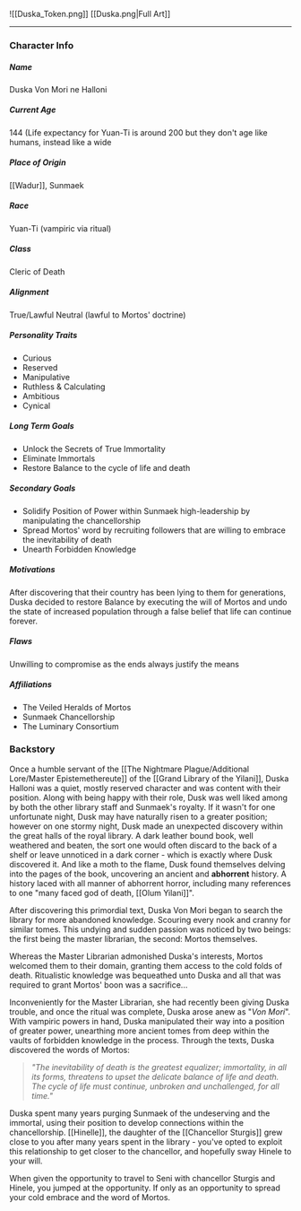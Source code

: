 ![[Duska_Token.png]]
[[Duska.png|Full Art]]

---
### Character Info

##### Name 
Duska Von Mori ne Halloni
##### Current Age
144 (Life expectancy for Yuan-Ti is around 200 but they don't age like humans, instead like a wide 
##### Place of Origin
[[Wadur]], Sunmaek
##### Race
Yuan-Ti (vampiric via ritual)
##### Class
Cleric of Death
##### Alignment
True/Lawful Neutral (lawful to Mortos' doctrine)
##### Personality Traits
- Curious
- Reserved
- Manipulative
- Ruthless & Calculating
- Ambitious
- Cynical
##### Long Term Goals
- Unlock the Secrets of True Immortality
- Eliminate Immortals
- Restore Balance to the cycle of life and death
##### Secondary Goals
- Solidify Position of Power within Sunmaek high-leadership by manipulating the chancellorship 
- Spread Mortos' word by recruiting followers that are willing to embrace the inevitability of death
- Unearth Forbidden Knowledge
##### Motivations
After discovering that their country has been lying to them for generations, Duska decided to restore Balance by executing the will of Mortos and undo the state of increased population through a false belief that life can continue forever.
##### Flaws
Unwilling to compromise as the ends always justify the means
##### Affiliations
- The Veiled Heralds of Mortos
- Sunmaek Chancellorship
- The Luminary Consortium
### Backstory

Once a humble servant of the [[The Nightmare Plague/Additional Lore/Master Epistemethereute]] of the [[Grand Library of the Yilani]], Duska Halloni was a quiet, mostly reserved character and was content with their position. Along with being happy with their role, Dusk was well liked among by both the other library staff and Sunmaek's royalty. If it wasn't for  one unfortunate night, Dusk may have naturally risen to a greater position; however on one stormy night, Dusk made an unexpected discovery within the great halls of the royal library. A dark leather bound book, well weathered and beaten, the sort one would often discard to the back of a shelf or leave unnoticed in a dark corner - which is exactly where Dusk discovered it. And like a moth to the flame, Dusk found themselves delving into the pages of the book, uncovering an ancient and **abhorrent** history. A history laced with all manner of abhorrent horror, including many references to one "many faced god of death, [[Olum Yilani]]".

After discovering this primordial text, Duska Von Mori began to search the library for more abandoned knowledge. Scouring every nook and cranny for similar tomes. This undying and sudden passion was noticed by two beings: the first being the master librarian, the second: Mortos themselves.

Whereas the Master Librarian admonished Duska's interests, Mortos welcomed them to their domain, granting them access to the cold folds of death. Ritualistic knowledge was bequeathed unto Duska and all that was required to grant Mortos' boon was a sacrifice...

Inconveniently for the Master Librarian, she had recently been giving Duska trouble, and once the ritual was complete, Duska arose anew as "*Von Mori*". With vampiric powers in hand, Duska manipulated their way into a position of greater power, unearthing more ancient tomes from deep within the vaults of forbidden knowledge in the process. Through the texts, Duska discovered the words of Mortos: 

>*"The inevitability of death is the greatest equalizer; immortality, in all its forms, threatens to upset the delicate balance of life and death. The cycle of life must continue, unbroken and unchallenged, for all time."*

Duska spent many years purging Sunmaek of the undeserving and the immortal, using their position to develop connections within the chancellorship. [[Hinelle]], the daughter of the [[Chancellor Sturgis]] grew close to you after many years spent in the library - you've opted to exploit this relationship to get closer to the chancellor, and hopefully sway Hinele to your will.

When given the opportunity to travel to Seni with chancellor Sturgis and Hinele, you jumped at the opportunity. If only as an opportunity to spread your cold embrace and the word of Mortos.